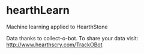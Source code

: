 # hearthLearn
Machine learning applied to HearthStone


Data thanks to collect-o-bot. To share your data visit: http://www.hearthscry.com/TrackOBot